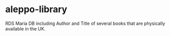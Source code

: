 # aleppo-library
RDS Maria DB including Author and Title of several books that are physically available in the UK. 